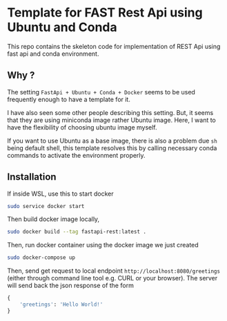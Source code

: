 # Template for FAST Rest Api using Ubuntu and Conda

This repo contains the skeleton code for implementation of REST Api using fast api and conda environment.

## Why ?

The setting `FastApi + Ubuntu + Conda + Docker` seems to be used frequently enough to have a template for it.

I have also seen some other people describing this setting. But, it seems that they are using miniconda image rather Ubuntu image. Here, I want to have the flexibility of choosing ubuntu image myself.

If you want to use Ubuntu as a base image, there is also a problem due `sh` being default shell, this template resolves this by calling necessary conda commands to activate the environment properly.

## Installation

If inside WSL, use this to start docker

```Bash
sudo service docker start
```

Then build docker image locally,

```Bash
sudo docker build --tag fastapi-rest:latest .
```

Then, run docker container using the docker image we just created

```Bash
sudo docker-compose up
```

Then, send get request to local endpoint `http://localhost:8080/greetings` (either through command line tool e.g. CURL or your browser). The server will send back the json response of the form

```Python
{
    'greetings': 'Hello World!'
}
```
